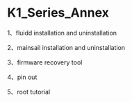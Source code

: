 # K1_Series_Annex

1、fluidd installation and uninstallation

2、mainsail installation and uninstallation

3、firmware recovery tool

4、pin out

5、root tutorial
